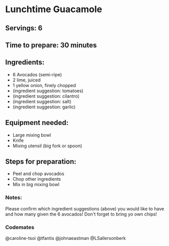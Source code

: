 # Lunchtime Guacamole

## Servings: 6

## Time to prepare: 30 minutes

## Ingredients:
- 6 Avocados (semi-ripe)
- 2 lime, juiced
- 1 yellow onion, finely chopped
- (ingredient suggestion: tomatoes)
- (ingredient suggestion: cilantro)
- (ingredient suggestion: salt)
- (ingredient suggestion: garlic)

## Equipment needed:
- Large mixing bowl
- Knife
- Mixing utensil (big fork or spoon)

## Steps for preparation:
- Peel and chop avocados
- Chop other ingredients
- Mix in big mixing bowl


### Notes:
Please confirm which ingredient suggestions (above) you would like to have and how many given the 6 avocados! 
Don't forget to bring yo own chips!


### Codemates #
@caroline-tsoi
@tfantis
@johnaeastman 
@LSallersonberk
